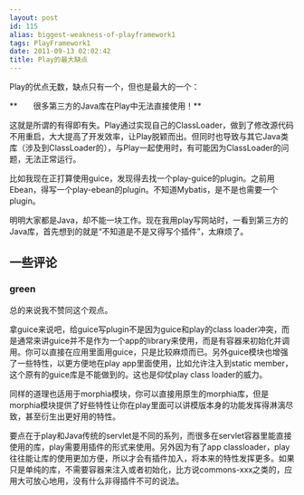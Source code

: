 ```yaml
---
layout: post
id: 115
alias: biggest-weakness-of-playframework1
tags: PlayFramework1
date: 2011-09-13 02:02:42
title: Play的最大缺点
---
```


Play的优点无数，缺点只有一个，但也是最大的一个：
<p>**　　很多第三方的Java库在Play中无法直接使用！** 

<span id="more-115"></span>
<p>这就是所谓的有得即有失。Play通过实现自己的ClassLoader，做到了修改源代码不用重启，大大提高了开发效率，让Play脱颖而出。但同时也导致与其它Java类库（涉及到ClassLoader的），与Play一起使用时，有可能因为ClassLoader的问题，无法正常运行。
<p>比如我现在正打算使用guice，发现得去找一个play-guice的plugin。之前用Ebean，得写一个play-ebean的plugin。不知道Mybatis，是不是也需要一个plugin。
<p>明明大家都是Java，却不能一块工作。现在我用play写网站时，一看到第三方的Java库，首先想到的就是“不知道是不是又得写个插件”，太麻烦了。

## 一些评论

### green

总的来说我不赞同这个观点。

拿guice来说吧，给guice写plugin不是因为guice和play的class loader冲突，而是通常来讲guice并不是作为一个app的library来使用，而是有容器来初始化并调用。你可以直接在应用里面用guice，只是比较麻烦而已。另外guice模块也增强了一些特性，以更方便地在play app里面使用，比如允许注入到static member，这个原有的guice库是不能做到的。这也是仰仗play class loader的威力。

同样的道理也适用于morphia模块，你可以直接用原生的morphia库，但是morphia模块提供了好些特性让你在play里面可以讲模版本身的功能发挥得淋漓尽致，甚至衍生出更好用的特性。

要点在于play和Java传统的servlet是不同的系列，而很多在servlet容器里能直接使用的库，play需要用插件的形式来使用。另外因为有了app classloader，play往往能让库的使用更加方便，所以才会有插件加入，将本来的特性发挥更多。如果只是单纯的库，不需要容器来注入或者初始化，比方说commons-xxx之类的，应用大可放心地用，没有什么非得插件不可的说法。